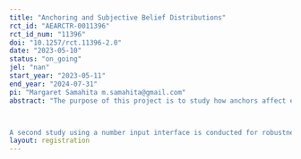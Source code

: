 ```yaml
---
title: "Anchoring and Subjective Belief Distributions"
rct_id: "AEARCTR-0011396"
rct_id_num: "11396"
doi: "10.1257/rct.11396-2.0"
date: "2023-05-10"
status: "on_going"
jel: "nan"
start_year: "2023-05-11"
end_year: "2024-07-31"
pi: "Margaret Samahita m.samahita@gmail.com"
abstract: "The purpose of this project is to study how anchors affect estimations of subjective belief distributions (SBDs). Anchoring is a well-known judgment bias in decisions. Although the impact of anchors has been studied extensively on estimations of single-number summary statistics, its impact on higher moments of SBDs is to a large extent unexplored. This makes it valuable to study since SBDs play an important role in economic theory.

A second study using a number input interface is conducted for robustness check."
layout: registration
---
```


